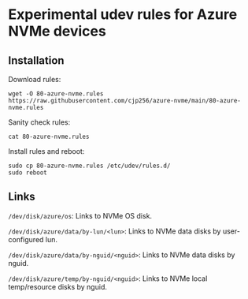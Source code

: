 # Experimental udev rules for Azure NVMe devices

## Installation

Download rules:

```
wget -O 80-azure-nvme.rules https://raw.githubusercontent.com/cjp256/azure-nvme/main/80-azure-nvme.rules
```

Sanity check rules:

```
cat 80-azure-nvme.rules
```

Install rules and reboot:

```
sudo cp 80-azure-nvme.rules /etc/udev/rules.d/
sudo reboot
```

## Links

`/dev/disk/azure/os`: Links to NVMe OS disk.

`/dev/disk/azure/data/by-lun/<lun>`: Links to NVMe data disks by user-configured lun.

`/dev/disk/azure/data/by-nguid/<nguid>`: Links to NVMe data disks by nguid.

`/dev/disk/azure/temp/by-nguid/<nguid>`: Links to NVMe local temp/resource disks by nguid.

